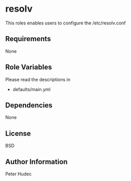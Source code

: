 resolv
========

This roles enables users to configure the /etc/resolv.conf

Requirements
------------

None

Role Variables
--------------

Please read the descriptions in

- defaults/main.yml

Dependencies
------------

None

License
-------

BSD

Author Information
------------------

Peter Hudec
